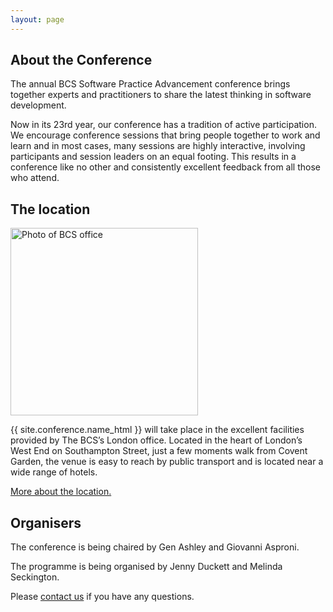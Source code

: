 ```yaml
---
layout: page
---
```

<section><div class="inner">
<h1>About the Conference</h1>
<p>The annual BCS Software Practice Advancement conference brings together experts and practitioners to share the latest thinking in software development.</p>
<p>Now in its 23rd year, our conference has a tradition of active participation. We encourage conference sessions that bring people together to work and learn and in most cases, many sessions are highly interactive, involving participants and session leaders on an equal footing. This results in a conference like no other and consistently excellent feedback from all those who attend.</p>
</div>
</section>

<section><div class="inner">
<h1>The location</h1>
<img src="{{ '/images/bcs-london.jpg' | relative_url }}" alt="Photo of BCS office" width="300" height="300" class="round"/>
<p>{{ site.conference.name_html }} will take place in the excellent facilities provided by The BCS’s London office. Located in the heart of London’s West End on Southampton Street, just a few moments walk from Covent Garden, the venue is easy to reach by public transport and is located near a wide range of hotels.</p>
 <a href="/location.html">More about the location.</a></div></section>

<section><div class="inner">
<h1>Organisers</h1>
<p>The conference is being chaired by Gen Ashley and Giovanni Asproni.</p>
<p>The programme is being organised by Jenny Duckett and Melinda Seckington.</p>
<p>Please  <a href="/organisers.html">contact us</a> if you have any questions.</p>
<p></p>
</div></section>
